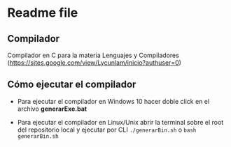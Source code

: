 # Readme file

## Compilador

Compilador en C para la materia Lenguajes y Compiladores (https://sites.google.com/view/Lycunlam/inicio?authuser=0)

## Cómo ejecutar el compilador

* Para ejecutar el compilador en Windows 10 hacer doble click en el archivo **generarExe.bat**

* Para ejecutar el compilador en Linux/Unix abrir la terminal sobre el root del repositorio local y ejecutar por CLI ```./generarBin.sh``` o ```bash generarBin.sh```
